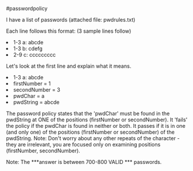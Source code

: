 #passwordpolicy

I have a list of passwords (attached file: pwdrules.txt)

Each line follows this format: (3 sample lines follow)
  <li>1-3 a: abcde
  <li>1-3 b: cdefg
  <li>2-9 c: ccccccccc

Let's look at the first line and explain what it means.
<li>1-3 a: abcde
<li>firstNumber = 1
<li>secondNumber = 3
<li>pwdChar = a
<li>pwdString = abcde

The password policy states that the 'pwdChar' must be found in the pwdString at ONE of the positions (firstNumber or secondNumber).  It 'fails' the policy if the pwdChar is found in neither or both.  It passes if it is in one (and only one) of the positions (firstNumber or secondNumber) of the pwdString.  Note:  Don't worry about any other repeats of the character - they are irrelevant, you are focused only on examining positions (firstNumber, secondNumber).

Note:  The ***answer is between 700-800 VALID *** passwords.

